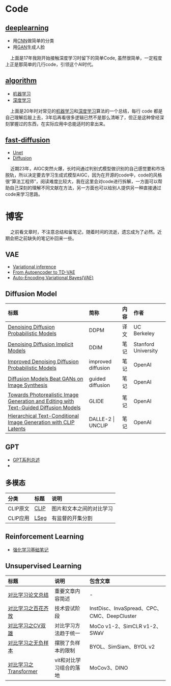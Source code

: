 # Code

## [deeplearning](https://github.com/APlayBoy/deeplearning) 
* 用[CNN](https://github.com/APlayBoy/deeplearning/tree/master/image_classification)做简单的分类
* 用[GAN](https://github.com/APlayBoy/deeplearning/blob/master/face_generation/face_generation.py)生成人脸

&nbsp;&nbsp;&nbsp;&nbsp;上面是17年我刚开始接触深度学习时留下的简单Code, 虽然很简单，一定程度上正是那简单的几行code，引领这个AI时代。



## [algorithm](https://github.com/APlayBoy/algorithm) 
* [机器学习](https://github.com/APlayBoy/algorithm/tree/master/ml)
* [深度学习](https://github.com/APlayBoy/algorithm/tree/master/dl)

&nbsp;&nbsp;&nbsp;&nbsp;上面是20年时对常见的[机器学习](https://github.com/APlayBoy/algorithm/tree/master/ml)和[深度学习](https://github.com/APlayBoy/algorithm/tree/master/dl)算法的一个总结，每行 code 都是自己理解后敲上去，3年后再看很多逻辑已然不是那么清晰了，但正是这种曾经深刻掌握过的东西，在实际应用中总能适时的拿出来。

## [fast-diffusion](https://github.com/APlayBoy/fast-diffusion)
* [Unet](https://github.com/APlayBoy/fast-diffusion/tree/main/diffusion/UNet)
* [Diffusion](https://github.com/APlayBoy/fast-diffusion/tree/main/diffusion/diffusion)

&nbsp;&nbsp;&nbsp;&nbsp;近期23年，AIGC突然火爆，长时间通过判别式模型做识别的自己感觉要和市场脱轨，所以决定要去学习生成式模型AIGC，因为在开源的code中，code的风格很“算法工程师”，阅读难度比较大，我在这里会对code进行拆解，一方面可以帮助自己深刻的理解不同文献在方法，另一方面也可以给别人提供另一种直接通过code来学习思路。



# 博客
&nbsp;&nbsp;&nbsp;&nbsp;之前看文章时，不注意总结和留笔记，随着时间的流逝，遗忘成为了必然。近期会把之前缺失的笔记补回来一些。

## VAE
* [Variational inference](https://zhuanlan.zhihu.com/p/627342489)
* [From Autoencoder to TD-VAE](https://zhuanlan.zhihu.com/p/623397006)
* [Auto-Encoding Variational Bayes(VAE)](https://zhuanlan.zhihu.com/p/627313458) 

## Diffusion Model

 | 标题  |简称 |内容 | 作者 |
 |:--|:--|:--|:--|
 |[Denoising Diffusion Probabilistic Models](https://zhuanlan.zhihu.com/p/626688571)|DDPM|译文|UC Berkeley|
 |[Denoising Diffusion Implicit Models](https://zhuanlan.zhihu.com/p/628378813)|DDIM|笔记|Stanford University|
 |[Improved Denoising Diffusion Probabilistic Models](https://zhuanlan.zhihu.com/p/630677971)|improved diffusion|笔记|OpenAI|
 |[Diffusion Models Beat GANs on Image Synthesis](https://zhuanlan.zhihu.com/p/631037773)|guided diffusion|笔记|OpenAI|
 |[Towards Photorealistic Image Generation and Editing with Text-Guided Diffusion Models](https://zhuanlan.zhihu.com/p/631042461)|GLIDE|笔记|OpenAI|
 |[Hierarchical Text-Conditional Image Generation with CLIP Latents](https://zhuanlan.zhihu.com/p/631283028)|DALLE-2 \| UNCLIP|笔记|OpenAI|

## GPT
 * [GPT系列总述](https://zhuanlan.zhihu.com/p/630009840)
 * 

## 多模态

|分类| 标题  |说明|
|:--|:--|:--|
|CLIP原文| [CLIP](https://zhuanlan.zhihu.com/p/633205841)|图片和文本之间的对比学习
|CLIP应用|[LSeg](https://zhuanlan.zhihu.com/p/633073728)|有监督的开集分割



## Reinforcement Learning
* [强化学习基础笔记](https://zhuanlan.zhihu.com/p/632103344)

## Unsupervised Learning

| 标题  |说明 |包含文章 | 
|:--|:--|:--|
|[对比学习论文总结](https://zhuanlan.zhihu.com/p/631863971)|重要文章内容简述|-|
|[对比学习之百花齐放](https://zhuanlan.zhihu.com/p/631960375)|技术尝试阶段|InstDisc、InvaSpread、CPC、CMC、DeepCluster|
|[对比学习之CV双雄](https://zhuanlan.zhihu.com/p/631974914)|对比学习方法趋于统一|MoCo v1-2、SimCLR v1-2、SWaV|
|[对比学习之无负样本](https://zhuanlan.zhihu.com/p/632483233)|摆脱了负样本的限制|BYOL、SimSiam、BYOL v2|
|[对比学习之Transformer](https://zhuanlan.zhihu.com/p/632538243)|vit和对比学习组合的落地|MoCov3、DINO|
